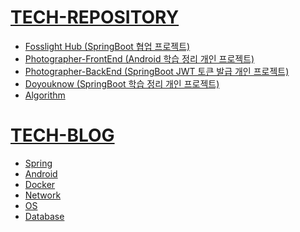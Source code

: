 # [TECH-REPOSITORY](https://github.com/Gseungmin/Tech-blog)
* [Fosslight Hub (SpringBoot 협업 프로젝트)](https://six-mass-051.notion.site/Fosslight-Hub-c7259bb3917346fbaa8d51c1c89fb946)
* [Photographer-FrontEnd (Android 학습 정리 개인 프로젝트)](https://github.com/Gseungmin/UmcAndroid)
* [Photographer-BackEnd (SpringBoot JWT 토큰 발급 개인 프로젝트)](https://github.com/Gseungmin/JWTStudy)
* [Doyouknow (SpringBoot 학습 정리 개인 프로젝트)](https://github.com/Gseungmin/Doyouknow)
* [Algorithm](https://github.com/Gseungmin/Algorithm)

# [TECH-BLOG](https://six-mass-051.notion.site/b7c21103db2c4e79b33c91b7386a3a65?v=8a635477f98e4b8dbd7cc438d4dd81a7)

* [Spring](https://six-mass-051.notion.site/dd98865bb5d94dc6bf0c6510a932a9b8?v=f294f6f5a06a45e99aa820f6cee3b3d2)
* [Android](https://six-mass-051.notion.site/Android-c9cb99610e4b4741b3006199fb74d0d6)
* [Docker](https://six-mass-051.notion.site/Docker-7ada4d8e5aef49e697054600c7af6457)
* [Network](https://six-mass-051.notion.site/9f31dcd5139e4b1596be6f937ec9beb4)
* [OS]()
* [Database]()

